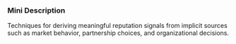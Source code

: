 ### Mini Description

Techniques for deriving meaningful reputation signals from implicit sources such as market behavior, partnership choices, and organizational decisions.
